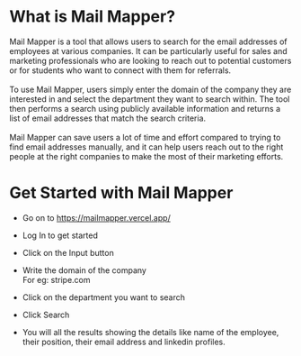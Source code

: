 # What is Mail Mapper?

Mail Mapper is a tool that allows users to search for the email addresses of employees at various companies. It can be particularly useful for sales and marketing professionals who are looking to reach out to potential customers or for students who want to connect with them for referrals. 
<br/><br/>
To use Mail Mapper, users simply enter the domain of the company they are interested in and select the department they want to search within. The tool then performs a search using publicly available information and returns a list of email addresses that match the search criteria.
<br/><br/> Mail Mapper can save users a lot of time and effort compared to trying to find email addresses manually, and it can help users reach out to the right people at the right companies to make the most of their marketing efforts.

# Get Started with Mail Mapper
 
- Go on to https://mailmapper.vercel.app/
- Log In to get started
- Click on the Input button
- Write the domain of the company
  <br/>For eg: stripe.com
- Click on the department you want to search
- Click Search

- You will all the results showing the details like name of the employee, their position, their email address and linkedin profiles.
